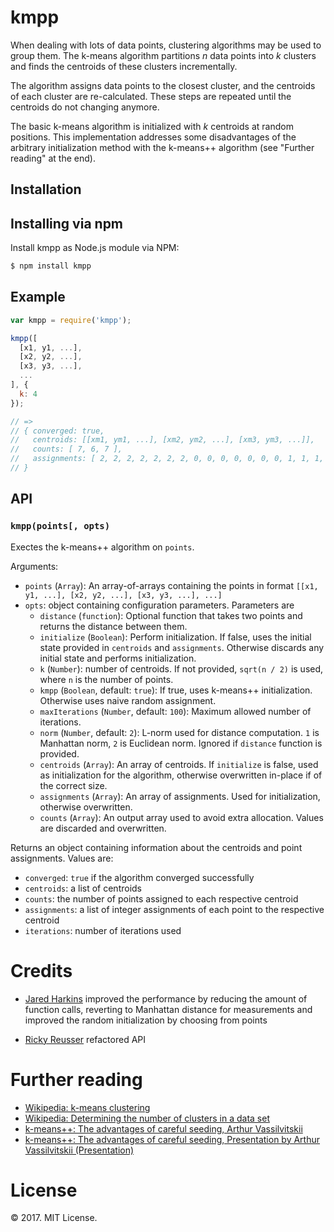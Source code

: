 # kmpp

When dealing with lots of data points, clustering algorithms may be used to group them. The k-means algorithm partitions _n_ data points into _k_ clusters and finds the centroids of these clusters incrementally.

The algorithm assigns data points to the closest cluster, and the centroids of each cluster are re-calculated. These steps are repeated until the centroids do not changing anymore.

The basic k-means algorithm is initialized with _k_ centroids at random positions. This implementation addresses some disadvantages of the arbitrary initialization method with the k-means++ algorithm (see "Further reading" at the end).

## Installation

## Installing via npm

Install kmpp as Node.js module via NPM:
````bash
$ npm install kmpp
````

## Example

```javascript
var kmpp = require('kmpp');

kmpp([
  [x1, y1, ...],
  [x2, y2, ...],
  [x3, y3, ...],
  ...
], {
  k: 4
});

// =>
// { converged: true,
//   centroids: [[xm1, ym1, ...], [xm2, ym2, ...], [xm3, ym3, ...]],
//   counts: [ 7, 6, 7 ],
//   assignments: [ 2, 2, 2, 2, 2, 2, 2, 0, 0, 0, 0, 0, 0, 0, 1, 1, 1, 1, 1, 1 ]
// }
```

## API

### `kmpp(points[, opts)`

Exectes the k-means++ algorithm on `points`.

Arguments:
- `points` (`Array`): An array-of-arrays containing the points in format `[[x1, y1, ...], [x2, y2, ...], [x3, y3, ...], ...]`
- `opts`: object containing configuration parameters. Parameters are
  - `distance` (`function`): Optional function that takes two points and returns the distance between them.
  - `initialize` (`Boolean`): Perform initialization. If false, uses the initial state provided in `centroids` and `assignments`. Otherwise discards any initial state and performs initialization.
  - `k` (`Number`): number of centroids. If not provided, `sqrt(n / 2)` is used, where `n` is the number of points.
  - `kmpp` (`Boolean`, default: `true`): If true, uses k-means++ initialization. Otherwise uses naive random assignment.
  - `maxIterations` (`Number`, default: `100`): Maximum allowed number of iterations.
  - `norm` (`Number`, default: `2`): L-norm used for distance computation. `1` is Manhattan norm, `2` is Euclidean norm. Ignored if `distance` function is provided.
  - `centroids` (`Array`): An array of centroids. If `initialize` is false, used as initialization for the algorithm, otherwise overwritten in-place if of the correct size.
  - `assignments` (`Array`): An array of assignments. Used for initialization, otherwise overwritten.
  - `counts` (`Array`): An output array used to avoid extra allocation. Values are discarded and overwritten.

Returns an object containing information about the centroids and point assignments. Values are:
- `converged`: `true` if the algorithm converged successfully
- `centroids`: a list of centroids
- `counts`: the number of points assigned to each respective centroid
- `assignments`: a list of integer assignments of each point to the respective centroid
- `iterations`: number of iterations used

# Credits

* [Jared Harkins](https://github.com/hDeraj) improved the performance by
  reducing the amount of function calls, reverting to Manhattan distance
  for measurements and improved the random initialization by choosing from
  points

* [Ricky Reusser](https://github.com/rreusser) refactored API

# Further reading

* [Wikipedia: k-means clustering](https://en.wikipedia.org/wiki/K-means_clustering)
* [Wikipedia: Determining the number of clusters in a data set](https://en.wikipedia.org/wiki/Determining_the_number_of_clusters_in_a_data_set)
* [k-means++: The advantages of careful seeding, Arthur Vassilvitskii](http://ilpubs.stanford.edu:8090/778/1/2006-13.pdf)
* [k-means++: The advantages of careful seeding, Presentation by Arthur Vassilvitskii (Presentation)](http://theory.stanford.edu/~sergei/slides/BATS-Means.pdf)

# License

&copy; 2017. MIT License.
